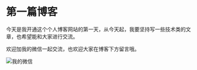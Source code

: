 # 第一篇博客

<Counter :path="'article'" :name="'第一篇博客'"></Counter>

今天是我开通这个个人博客网站的第一天，从今天起，我要坚持写一些技术类的文章，也希望能和大家进行交流。

欢迎加我的微信一起交流，也欢迎大家在博客下方留言哦。

![我的微信](https://yjtravel-public.oss-cn-beijing.aliyuncs.com/my-blog/article/qr_code.png)

<Valine></Valine>